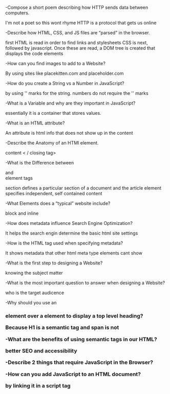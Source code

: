 -Compose a short poem describing how HTTP sends data between computers.

I'm not a poet so this wont rhyme
HTTP is a protocol
that gets us online 

-Describe how HTML, CSS, and JS files are “parsed” in the browser.

first HTML is read in order to find links and stylesheets
CSS is next, followed by javascript.
Once these are read, a DOM tree is created that displays the code elements

-How can you find images to add to a Website?

By using sites like placekitten.com and placeholder.com

-How do you create a String vs a Number in JavaScript?

by using '' marks for the string. numbers do not require the '' marks

-What is a Variable and why are they important in JavaScript?

essentially it is a container that stores values. 

-What is an HTML attribute?

An attribute is html info that does not show up in the content

-Describe the Anatomy of an HTMl element.

<opening tag> content < / closing tag>

-What is the Difference between <article> and <section> element tags

section defines a particular section of a document and the article element
specifies independent, self contained content

-What Elements does a “typical” website include?

block and inline

-How does metadata influence Search Engine Optimization?

It helps the search engin determine the basic html site settings

-How is the <meta> HTML tag used when specifying metadata?

It shows metadata that other html meta type elements cant show

-What is the first step to designing a Website?

knowing the subject matter

-What is the most important question to answer when designing a Website?

who is the target audicence 

-Why should you use an <h1> element over a <span> element to display a top level heading?

Because H1 is a semantic tag and span is not 

-What are the benefits of using semantic tags in our HTML?

better SEO and accessibility 

-Describe 2 things that require JavaScript in the Browser?



-How can you add JavaScript to an HTML document?

by linking it in a script tag